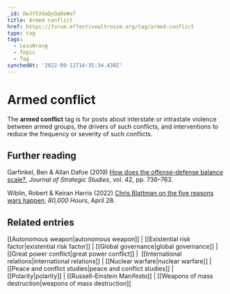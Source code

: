 ```yaml
---
_id: DwJY53daQyQq8eWo7
title: Armed conflict
href: https://forum.effectivealtruism.org/tag/armed-conflict
type: tag
tags:
  - LessWrong
  - Topic
  - Tag
synchedAt: '2022-09-11T14:35:34.430Z'
---
```

# Armed conflict

The **armed conflict** tag is for posts about interstate or intrastate violence between armed groups, the drivers of such conflicts, and interventions to reduce the frequency or severity of such conflicts.

Further reading
---------------

Garfinkel, Ben & Allan Dafoe (2019) [How does the offense-defense balance scale?](https://doi.org/10.1080/01402390.2019.1631810), *Journal of Strategic Studies*, vol. 42, pp. 736–763.

Wiblin, Robert & Keiran Harris (2022) [Chris Blattman on the five reasons wars happen](https://80000hours.org/podcast/episodes/chris-blattman-five-reasons-wars-happen/), *80,000 Hours*, April 28.

Related entries
---------------

[[Autonomous weapon|autonomous weapon]] | [[Existential risk factor|existential risk factor]] | [[Global governance|global governance]] | [[Great power conflict|great power conflict]] |  [[International relations|international relations]] | [[Nuclear warfare|nuclear warfare]] | [[Peace and conflict studies|peace and conflict studies]] | [[Polarity|polarity]] | [[Russell–Einstein Manifesto]] | [[Weapons of mass destruction|weapons of mass destruction]]